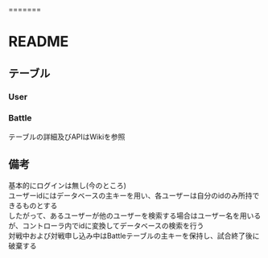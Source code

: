 =======
# README



## テーブル  
### User  
### Battle  
テーブルの詳細及びAPIはWikiを参照  


## 備考
基本的にログインは無し(今のところ)  
ユーザーidにはデータベースの主キーを用い、各ユーザーは自分のidのみ所持できるものとする  
したがって、あるユーザーが他のユーザーを検索する場合はユーザー名を用いるが、コントローラ内でidに変換してデータベースの検索を行う  
対戦中および対戦申し込み中はBattleテーブルの主キーを保持し、試合終了後に破棄する

